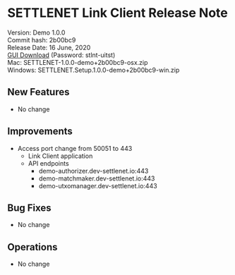 # SETTLENET Link Client Release Note
Version: Demo 1.0.0   
Commit hash:  2b00bc9   
Release Date:  16 June, 2020     
[GUI Download](https://github.com/cryptogarageinc/settlenet-uitest/releases/tag/1.0.0-demo%2B2b00bc9) (Password: stlnt-uitst)     
Mac: SETTLENET-1.0.0-demo+2b00bc9-osx.zip     
Windows: SETTLENET.Setup.1.0.0-demo+2b00bc9-win.zip     

## New Features
* No change

## Improvements
* Access port change from 50051 to 443   
  * Link Client application
  * API endpoints
    * demo-authorizer.dev-settlenet.io:443
    * demo-matchmaker.dev-settlenet.io:443
    * demo-utxomanager.dev-settlenet.io:443

## Bug Fixes
* No change

## Operations
* No change
